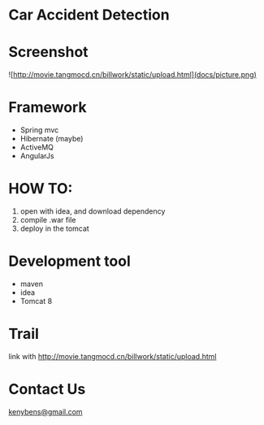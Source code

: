# Car Accident Detection

# Screenshot 

![http://movie.tangmocd.cn/billwork/static/upload.html](docs/picture.png) 

# Framework
* Spring mvc
* Hibernate (maybe)
* ActiveMQ
* AngularJs

# HOW TO:
1. open with idea, and download dependency
2. compile .war file
3. deploy in the tomcat

# Development tool
* maven
* idea
* Tomcat 8

# Trail
link with <href>http://movie.tangmocd.cn/billwork/static/upload.html</href>

# Contact Us
 kenybens@gmail.com
 
 



